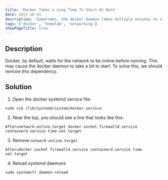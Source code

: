 ```yaml
---
title: 'Docker Takes a Long Time To Start At Boot'
date: 2023-10-01
description: 'Sometimes, the docker daemon takes multiple minutes to start on boot. This is a solution to fix that.'
tags: ['docker', 'homelab', 'networking']
showPageTitle: true
---
```


## Description
Docker, by default, waits for the network to be online before running. This may cause the docker daemon to take a bit to start. To solve this, we should remove this dependency.

## Solution
1. Open the docker systemd service file:

`sudo vim /lib/systemd/system/docker.service`

2. Near the top, you should see a line that looks like this:

`After=network-online.target docker.socket firewalld.service containerd.service time-set.target`

3. Remove `network-online.target`

`After=docker.socket firewalld.service containerd.service time-set.target`

4. Reload systemd daemons

`sudo systemctl daemon-reload`
